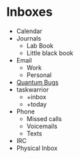 # Inboxes

* Calendar
* Journals
  * Lab Book
  * Little black book
* Email
  * Work
  * Personal
* [Quantum Bugs](https://bugzilla.mozilla.org/buglist.cgi?list_id=13585872&status_whiteboard_type=allwordssubstr&component=Datasets%3A%20Cross-Sectional&component=Datasets%3A%20Longitudinal&component=Documentation%20and%20Knowledge%20Repo%20%28RTMO%29&product=Data%20Platform%20and%20Tools&status_whiteboard=qf%3Ap1&resolution=---&query_format=advanced)
* taskwarrior
  * +inbox
  * +today
* Phone
  * Missed calls
  * Voicemails
  * Texts
* IRC
* Physical Inbox
